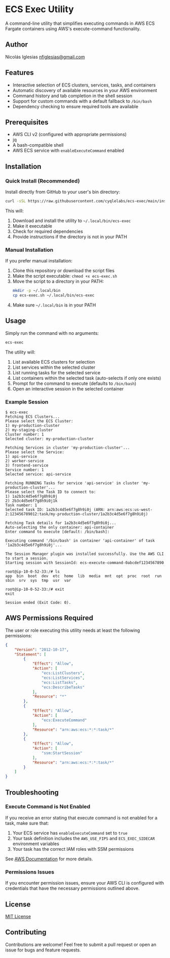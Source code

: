# ECS Exec Utility

A command-line utility that simplifies executing commands in AWS ECS Fargate containers using AWS's execute-command functionality.

## Author

Nicolás Iglesias <nfiglesias@gmail.com>

## Features

- Interactive selection of ECS clusters, services, tasks, and containers
- Automatic discovery of available resources in your AWS environment
- Command history and tab completion in the shell session
- Support for custom commands with a default fallback to `/bin/bash`
- Dependency checking to ensure required tools are available

## Prerequisites

- AWS CLI v2 (configured with appropriate permissions)
- jq
- A bash-compatible shell
- AWS ECS service with `enableExecuteCommand` enabled

## Installation

### Quick Install (Recommended)

Install directly from GitHub to your user's bin directory:

```bash
curl -sSL https://raw.githubusercontent.com/cyqlelabs/ecs-exec/main/install.sh | bash
```

This will:
1. Download and install the utility to `~/.local/bin/ecs-exec`
2. Make it executable
3. Check for required dependencies
4. Provide instructions if the directory is not in your PATH

### Manual Installation

If you prefer manual installation:

1. Clone this repository or download the script files
2. Make the script executable: `chmod +x ecs-exec.sh`
3. Move the script to a directory in your PATH:
   ```bash
   mkdir -p ~/.local/bin
   cp ecs-exec.sh ~/.local/bin/ecs-exec
   ```
4. Make sure `~/.local/bin` is in your PATH

## Usage

Simply run the command with no arguments:

```bash
ecs-exec
```

The utility will:

1. List available ECS clusters for selection
2. List services within the selected cluster
3. List running tasks for the selected service
4. List containers within the selected task (auto-selects if only one exists)
5. Prompt for the command to execute (defaults to `/bin/bash`)
6. Open an interactive session in the selected container

### Example Session

```
$ ecs-exec
Fetching ECS Clusters...
Please select the ECS Cluster:
1) my-production-cluster
2) my-staging-cluster
Cluster number: 1
Selected cluster: my-production-cluster

Fetching Services in cluster 'my-production-cluster'...
Please select the Service:
1) api-service
2) worker-service
3) frontend-service
Service number: 1
Selected service: api-service

Fetching RUNNING Tasks for service 'api-service' in cluster 'my-production-cluster'...
Please select the Task ID to connect to:
1) 1a2b3c4d5e6f7g8h9i0j
2) 2b3c4d5e6f7g8h9i0j1k
Task number: 1
Selected task ID: 1a2b3c4d5e6f7g8h9i0j (ARN: arn:aws:ecs:us-west-2:123456789012:task/my-production-cluster/1a2b3c4d5e6f7g8h9i0j)

Fetching Task details for 1a2b3c4d5e6f7g8h9i0j...
Auto-selecting the only container: api-container
Enter command to execute [default: /bin/bash]: 

Executing command '/bin/bash' in container 'api-container' of task '1a2b3c4d5e6f7g8h9i0j'...

The Session Manager plugin was installed successfully. Use the AWS CLI to start a session.
Starting session with SessionId: ecs-execute-command-0abcdef1234567890

root@ip-10-0-52-33:/# ls
app  bin  boot  dev  etc  home  lib  media  mnt  opt  proc  root  run  sbin  srv  sys  tmp  usr  var

root@ip-10-0-52-33:/# exit
exit

Session ended (Exit Code: 0).
```

## AWS Permissions Required

The user or role executing this utility needs at least the following permissions:

```json
{
    "Version": "2012-10-17",
    "Statement": [
        {
            "Effect": "Allow",
            "Action": [
                "ecs:ListClusters",
                "ecs:ListServices",
                "ecs:ListTasks",
                "ecs:DescribeTasks"
            ],
            "Resource": "*"
        },
        {
            "Effect": "Allow",
            "Action": [
                "ecs:ExecuteCommand"
            ],
            "Resource": "arn:aws:ecs:*:*:task/*"
        },
        {
            "Effect": "Allow",
            "Action": [
                "ssm:StartSession"
            ],
            "Resource": "arn:aws:ecs:*:*:task/*"
        }
    ]
}
```

## Troubleshooting

### Execute Command is Not Enabled

If you receive an error stating that execute command is not enabled for a task, make sure that:

1. Your ECS service has `enableExecuteCommand` set to `true`
2. Your task definition includes the `AWS_USE_FIPS` and `ECS_EXEC_SIDECAR` environment variables
3. Your task has the correct IAM roles with SSM permissions

See [AWS Documentation](https://docs.aws.amazon.com/AmazonECS/latest/developerguide/ecs-exec.html) for more details.

### Permissions Issues

If you encounter permission issues, ensure your AWS CLI is configured with credentials that have the necessary permissions outlined above.

## License

[MIT License](LICENSE)

## Contributing

Contributions are welcome! Feel free to submit a pull request or open an issue for bugs and feature requests.

